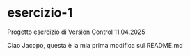 # esercizio-1
Progetto esercizio di Version Control 11.04.2025

Ciao Jacopo, questa è la mia prima modifica sul README.md
